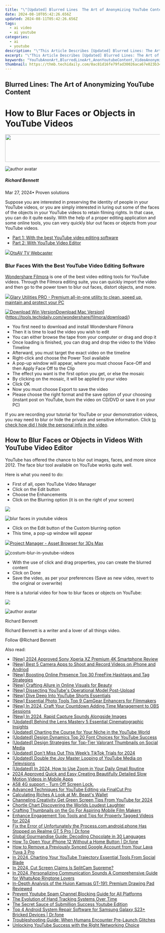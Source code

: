 ```yaml
---
title: "\"[Updated] Blurred Lines  The Art of Anonymizing YouTube Content\""
date: 2024-08-10T05:42:26.656Z
updated: 2024-08-11T05:42:26.656Z
tags:
  - ai video
  - ai youtube
categories:
  - ai
  - youtube
description: "\"This Article Describes [Updated] Blurred Lines: The Art of Anonymizing YouTube Content\""
excerpt: "\"This Article Describes [Updated] Blurred Lines: The Art of Anonymizing YouTube Content\""
keywords: "YouTubAnonArt,BlurredLineArt,AnonYoutubeContent,VideoAnonymity,ArtBlurredLines,YouTubeCensorship,ContentMasking,BlurredArtAnon,LineAnonymity,YouTubeHideContent,AnonVidMasking,ArtBlurryLimits,CensoredYouTube,VideoMaskArt"
thumbnail: https://thmb.techidaily.com/8ac81d16fe79fad30026aca67e023b34a8f1d9b49b75551b82236c5ce76daa3d
---
```


## Blurred Lines: The Art of Anonymizing YouTube Content

# How to Blur Faces or Objects in YouTube Videos

<!-- affiliate ads begin -->
<a href="https://laganoo.pxf.io/c/5597632/1657399/16446" target="_top" id="1657399"><img src="//a.impactradius-go.com/display-ad/16446-1657399" border="0" alt="" width="728" height="90"/></a><img height="0" width="0" src="https://imp.pxf.io/i/5597632/1657399/16446" style="position:absolute;visibility:hidden;" border="0" />
<!-- affiliate ads end -->
![author avatar](https://images.wondershare.com/filmora/article-images/richard-bennett.jpg)

##### Richard Bennett

 Mar 27, 2024• Proven solutions

Suppose you are interested in preserving the identity of people in your YouTube videos, or you are simply interested in luring out some of the faces of the objects in your YouTube videos to retain filming rights. In that case, you can do it quite easily. With the help of a proper editing application and some online tools, you can very quickly blur out faces or objects from your YouTube videos.

* [Part 1: With the best YouTube video editing software](#part1)
* [Part 2: With YouTube Video Editor](#part2)

<!-- affiliate ads begin -->
<a href="https://otszone.ots7.com/order/checkout.php?PRODS=4713324&QTY=1&AFFILIATE=108875&CART=1"><img src="https://green.ots7.com/screenshots/OtsAV/OtsAVTV1.90-300x188.jpg" border="0">OtsAV TV Webcaster</a>
<!-- affiliate ads end -->
### Blur Faces With the Best YouTube Video Editing Software

[Wondershare Filmora](https://tools.techidaily.com/wondershare/filmora/download/) is one of the best video editing tools for YouTube videos. Through the Filmora editing suite, you can quickly import the video and then go to the power town to blur out faces, distort objects, and more.

<!-- affiliate ads begin -->
<a href="https://order.glarysoft.com/order/checkout.php?PRODS=4535075&QTY=1&AFFILIATE=108875&CART=1"><img src="https://secure.avangate.com/images/merchant/6734fa703f6633ab896eecbdfad8953a/products/GU-500_672.png" border="0">Glary Utilities PRO -  Premium all-in-one utility to clean, speed up, maintain and protect your PC</a>
<!-- affiliate ads end -->
[![Download Win Version](https://images.wondershare.com/filmora/guide/download-btn-win.jpg)](https://tools.techidaily.com/wondershare/filmora/download/)[Download Mac Version](https://images.wondershare.com/filmora/guide/download-btn-mac.jpg)](https://tools.techidaily.com/wondershare/filmora/download/)

* You first need to download and install Wondershare Filmora
* Then it is time to load the video you wish to edit
* You can either browse the tape from your computer or drag and drop it
* Once loading is finished, you can drag and drop the video to the Video Timeline
* Afterward, you must target the exact video on the timeline
* Right-click and choose the Power Tool available
* A pop-up window will appear, where you must choose Face-Off and then Apply Face Off to the Clip
* The effect you want is the first option you get, or else the mosaic
* By clicking on the mosaic, it will be applied to your video
* Click OK
* Now you must choose Export to save the video
* Please choose the right format and the save option of your choosing (instant post on YouTube, burn the video on CD/DVD or save it on your PC)

If you are recording your tutorial for YouTube or your demonstration videos, you may need to blur or hide the private and sensitive information. Click [to check how did I hide the personal info in the video](https://tools.techidaily.com/wondershare/filmora/download/).

## How to Blur Faces or Objects in Videos With YouTube Video Editor

YouTube has offered the chance to blur out images, faces, and more since 2012\. The face blur tool available on YouTube works quite well.

Here is what you need to do:

* First of all, open YouTube Video Manager
* Click on the Edit button
* Choose the Enhancements
* Click on the Blurring option (it is on the right of your screen)

<!-- affiliate ads begin -->
<a href="https://secure.2checkout.com/order/checkout.php?PRODS=3851691&QTY=1&AFFILIATE=108875&CART=1"><img src="http://www.aiseesoft.com/avangate/30p/banner.jpg" border="0"></a>
<!-- affiliate ads end -->
![blur faces in youtube videos](https://images.wondershare.com/filmora/article-images/blur-faces-in-youtube-video.jpg)

* Click on the Edit button of the Custom blurring option
* This time, a pop-up window will appear

<!-- affiliate ads begin -->
<a href="https://secure.2checkout.com/order/checkout.php?PRODS=4709458&QTY=1&AFFILIATE=108875&CART=1"><img src="https://3d-kstudio.com/wp-content/uploads/2019/10/Project-Manager-version-3-1600x900-768x419.jpg" border="0">Project Manager - Asset Browser for 3Ds Max</a>
<!-- affiliate ads end -->
![costum-blur-in-youtube-videos](https://images.wondershare.com/filmora/article-images/costum-blur-in-youtube-videos.jpg)

* With the use of click and drag properties, you can create the blurred content
* Click on Done
* Save the video, as per your preferences (Save as new video, revert to the original or overwrite)

Here is a tutorial video for how to blur faces or objects on YouTube:

<!-- affiliate ads begin -->
<a href="https://store.iobit.com/order/checkout.php?PRODS=1468905&QTY=1&AFFILIATE=108875&CART=1"><img src="https://secure.avangate.com/images/merchant/184260348236f9554fe9375772ff966e/ascscan_728x90.png" border="0"></a>
<!-- affiliate ads end -->
![author avatar](https://images.wondershare.com/filmora/article-images/richard-bennett.jpg)

Richard Bennett

Richard Bennett is a writer and a lover of all things video.

Follow @Richard Bennett

<span class="atpl-alsoreadstyle">Also read:</span>
<div><ul>
<li><a href="https://article-helps.techidaily.com/new-2024-approved-sony-xperia-xz-premium-4k-smartphone-review/"><u>[New] 2024 Approved  Sony Xperia XZ Premium 4K Smartphone Review</u></a></li>
<li><a href="https://youtube-videos.techidaily.com/new-best-5-camera-apps-to-shoot-and-record-videos-on-iphone-and-andriod/"><u>[New] Best 5 Camera Apps to Shoot and Record Videos on iPhone and Andriod</u></a></li>
<li><a href="https://youtube-videos.techidaily.com/new-boosting-online-presence-top-30-freefire-hashtags-and-tag-strategies/"><u>[New] Boosting Online Presence  Top 30 FreeFire Hashtags and Tag Strategies</u></a></li>
<li><a href="https://youtube-videos.techidaily.com/new-crafting-allure-in-online-visuals-for-beauty/"><u>[New] Crafting Allure in Online Visuals for Beauty</u></a></li>
<li><a href="https://youtube-videos.techidaily.com/new-dissecting-youtubes-operational-model-post-upload/"><u>[New] Dissecting YouTube's Operational Model Post-Upload</u></a></li>
<li><a href="https://youtube-videos.techidaily.com/new-dive-deep-into-youtube-shorts-essentials/"><u>[New] Dive Deep Into YouTube Shorts Essentials</u></a></li>
<li><a href="https://youtube-videos.techidaily.com/new-essential-photo-tools-top-9-camgear-enhancers-for-filmmakers/"><u>[New] Essential Photo Tools  Top 9 CamGear Enhancers for Filmmakers</u></a></li>
<li><a href="https://screen-video-capture.techidaily.com/new-in-2024-craft-your-countdown-adding-time-management-to-obs-sessions/"><u>[New] In 2024, Craft Your Countdown  Adding Time Management to OBS Sessions</u></a></li>
<li><a href="https://screen-recording.techidaily.com/new-in-2024-rapid-capture-sounds-alongside-images/"><u>[New] In 2024, Rapid Capture  Sounds Alongside Images</u></a></li>
<li><a href="https://extra-resources.techidaily.com/updated-behind-the-lens-mastery-5-essential-cinematographic-insights/"><u>[Updated] Behind the Lens Mastery  5 Essential Cinematographic Insights</u></a></li>
<li><a href="https://youtube-videos.techidaily.com/updated-charting-the-course-for-your-niche-in-the-youtube-world/"><u>[Updated] Charting the Course for Your Niche in the YouTube World</u></a></li>
<li><a href="https://youtube-videos.techidaily.com/updated-design-dynamics-top-20-font-choices-for-youtube-success/"><u>[Updated] Design Dynamics  Top 20 Font Choices for YouTube Success</u></a></li>
<li><a href="https://youtube-videos.techidaily.com/updated-design-strategies-for-top-tier-valorant-thumbnails-on-social-media/"><u>[Updated] Design Strategies for Top-Tier Valorant Thumbnails on Social Media</u></a></li>
<li><a href="https://tiktok-video-recordings.techidaily.com/updated-dont-miss-out-this-weeks-tiktok-trials-for-2024/"><u>[Updated] Don't Miss Out  This Week’s TikTok Trials for 2024</u></a></li>
<li><a href="https://youtube-videos.techidaily.com/updated-double-the-joy-master-looping-of-youtube-media-on-televisions/"><u>[Updated] Double the Joy  Master Looping of YouTube Media on Televisions</u></a></li>
<li><a href="https://fox-info.techidaily.com/updated-in-2024-how-to-use-zoom-in-your-daily-gmail-routine/"><u>[Updated] In 2024, How to Use Zoom in Your Daily Gmail Routine</u></a></li>
<li><a href="https://extra-support.techidaily.com/2024-approved-quick-and-easy-creating-beautifully-detailed-slow-motion-videos-in-mobile-apps/"><u>2024 Approved  Quick and Easy  Creating Beautifully Detailed Slow Motion Videos in Mobile Apps</u></a></li>
<li><a href="https://phone-solutions.techidaily.com/a58-4g-support-turn-off-screen-lock-by-drfone-android-unlock-android-unlock/"><u>A58 4G support - Turn Off Screen Lock.</u></a></li>
<li><a href="https://youtube-videos.techidaily.com/advanced-techniques-for-youtube-editing-via-finalcut-pro/"><u>Advanced Techniques for YouTube Editing via FinalCut Pro</u></a></li>
<li><a href="https://youtube-videos.techidaily.com/calculating-riches-a-look-at-mr-beasts-wallet/"><u>Calculating Riches  A Look at Mr. Beast's Wallet</u></a></li>
<li><a href="https://youtube-videos.techidaily.com/channeling-creativity-get-green-screen-tips-from-youtube-for-2024/"><u>Channeling Creativity  Get Green Screen Tips From YouTube for 2024</u></a></li>
<li><a href="https://voice-adjusting.techidaily.com/chortle-chart-discovering-the-worlds-loudest-laughter/"><u>Chortle Chart Discovering the Worlds Loudest Laughter</u></a></li>
<li><a href="https://youtube-videos.techidaily.com/crafting-thumbnails-on-the-go-for-aspiring-mobile-film-makers/"><u>Crafting Thumbnails on the Go  For Aspiring Mobile Film Makers</u></a></li>
<li><a href="https://youtube-videos.techidaily.com/enhance-engagement-top-tools-and-tips-for-properly-tagged-videos-for-2024/"><u>Enhance Engagement  Top Tools and Tips for Properly Tagged Videos for 2024</u></a></li>
<li><a href="https://howto.techidaily.com/fix-the-error-of-unfortunately-the-processcomandroidphone-has-stopped-on-realme-gt-5-pro-drfone-by-drfone-fix-android-problems-fix-android-problems/"><u>Fix the Error of Unfortunately the Process.com.android.phone Has Stopped on Realme GT 5 Pro | Dr.fone</u></a></li>
<li><a href="https://mondly-stories.techidaily.com/global-gourmandise-guide-decoding-chocolate-in-30-languages/"><u>Global Gourmandise Guide: Decoding Chocolate in 30 Languages</u></a></li>
<li><a href="https://iphone-unlock.techidaily.com/how-to-open-your-iphone-12-without-a-home-button-drfone-by-drfone-ios/"><u>How To Open Your iPhone 12 Without a Home Button | Dr.fone</u></a></li>
<li><a href="https://android-unlock.techidaily.com/how-to-remove-a-previously-synced-google-account-from-your-lava-yuva-3-pro-by-drfone-android/"><u>How to Remove a Previously Synced Google Account from Your Lava Yuva 3 Pro</u></a></li>
<li><a href="https://youtube-videos.techidaily.com/in-2024-charting-your-youtube-trajectory-essential-tools-from-social-blade/"><u>In 2024, Charting Your YouTube Trajectory  Essential Tools From Social Blade</u></a></li>
<li><a href="https://screen-mirroring-recording.techidaily.com/in-2024-cut-screen-claims-is-splitcam-supreme/"><u>In 2024, Cut Screen Claims  Is SplitCam Supreme?</u></a></li>
<li><a href="https://extra-approaches.techidaily.com/in-2024-personalizing-communication-sounds-a-comprehensive-guide-for-whatsapp-ringtone-lovers/"><u>In 2024, Personalizing Communication Sounds  A Comprehensive Guide for WhatsApp Ringtone Lovers</u></a></li>
<li><a href="https://buynow-marvelous.techidaily.com/in-depth-analysis-of-the-huion-kamvas-gt-191-premium-drawing-pad-reviewed/"><u>In-Depth Analysis of the Huion Kamvas GT-191: Premium Drawing Pad Reviewed</u></a></li>
<li><a href="https://youtube-videos.techidaily.com/prevent-youtube-spam-channel-blocking-guide-for-all-platforms/"><u>Prevent Youtube Spam  Channel Blocking Guide for All Platforms</u></a></li>
<li><a href="https://fox-direct.techidaily.com/the-evolution-of-hand-tracking-systems-over-time/"><u>The Evolution of Hand Tracking Systems Over Time</u></a></li>
<li><a href="https://youtube-videos.techidaily.com/the-secret-sauce-of-submillion-success-youtube-edition/"><u>The Secret Sauce of Submillion Success  Youtube Edition</u></a></li>
<li><a href="https://howto.techidaily.com/top-4-android-system-repair-software-for-samsung-galaxy-s23plus-bricked-devices-drfone-by-drfone-fix-android-problems-fix-android-problems/"><u>Top 4 Android System Repair Software for Samsung Galaxy S23+ Bricked Devices | Dr.fone</u></a></li>
<li><a href="https://win-able.techidaily.com/troubleshooting-guide-when-humans-encounter-pre-launch-glitches/"><u>Troubleshooting Guide: When Humans Encounter Pre-Launch Glitches</u></a></li>
<li><a href="https://youtube-videos.techidaily.com/unlocking-youtube-success-with-the-right-networking-choice/"><u>Unlocking YouTube Success with the Right Networking Choice</u></a></li>
</ul></div>

<ins class="adsbygoogle"
      style="display:block"
      data-ad-client="ca-pub-7571918770474297"
      data-ad-slot="8358498916"
      data-ad-format="auto"
      data-full-width-responsive="true"></ins>